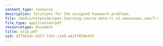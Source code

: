 ```yaml
---
content_type: resource
description: Solutions for the assigned homework problems.
file: /media/https%3A/open-learning-course-data-rc.s3.amazonaws.com/7-012-introduction-to-biology-fall-2004/d27561dcd1577cb1c1e9a42ff659e4f2_ps1a.pdf
file_type: application/pdf
resourcetype: Document
title: ps1a.pdf
uid: d27561dc-d157-7cb1-c1e9-a42ff659e4f2
---
```

